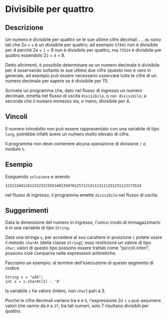 Divisibile per quattro
======================

Descrizione
-----------

Un numero è divisibile per quattro se le sue ultime cifre decimali `...du` sono
tali che 2`d` + `u` è un divisibile per quattro; ad esempio `57941` non è
divisibile per 4 perché 2`4` + `1` = 9 non è divisibile per quattro, ma `73524` è
divisibile per quattro essendolo 2`2` + `4` = 8.

Detto altrimenti, è possibile determinare se un numero decimale è divisibile per
4 osservando soltanto le sue ultime due cifre (questo non è vero in generale, ad
esempio può essere necessario osservare tutte le cifre di un numero decimale per
sapere se è divisibile per 11).

Scrivete un programma che, dato nel flusso di ingresso un numero decimale,
emetta nel flusso di uscita `divisibile`, o `non divisibile`, a seconda che il
numero immesso sia, o meno, divisibile per 4.


Vincoli
-------

Il numero introdotto non può essere rappresentato con una variabile di tipo
`long`, potrebbe infatti avere un numero molto elevato di cifre.

Il programma non deve contenere alcuna operazione di divisione `/` o modulo `%`.


Esempio
-------

Eseguendo `soluzione` e avendo

    1231124412412322312355348235070125712141123111251251123173524

nel flusso di ingresso, il programma emette `divisibile` nel flusso di uscita.


Suggerimenti
------------

Data la dimensione del numero in ingresso, l'unico modo di immagazzinarlo è in
una variabile di tipo `String`.

Data una stringa `s`, per accedere al suo carattere in posizione `i` potete
usare il metodo `charAt` (della classe `String`); esso restituisce un
valore di tipo `char`; valori di questo tipo possono essere trattati come
"piccoli interi", possono cioè comparire nelle espressioni aritmetiche.

Facciamo un esempio: al termine dell'esecuzione di questo segmento di codice

    String s = "a3b";
    int x = s.charAt(1) - '0'

la variabile `x` ha valore (intero, non `char`) pari a 3.

Poiché le cifre decimali variano tra `0` e `9`, l'espressione 2`d` + `u` può
assumere valori che vanno da `0` a `27`, tra tali numeri, solo 7 risultano
divisibili per quattro.
